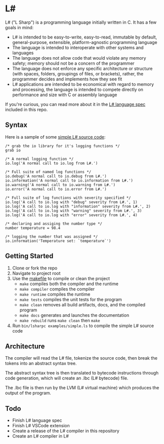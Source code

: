 # L#
L# ("L Sharp") is a programming language initially written in C. It has a few goals in mind:

- L# is intended to be easy-to-write, easy-to-read, immutable by default, general-purpose, extensible, platform-agnostic programming language
- The language is intended to interoperate with other systems and languages
- The language does not allow code that would violate any memory safety; memory should not be a concern of the programmer
- The language does not enforce any specific architecture or structure (with spaces, folders, groupings of files, or brackets), rather, the programmer decides and implements how they see fit
- L# applications are intended to be economical with regard to memory and processing, the language is intended to compete directly on performance and size with C or assembly language

If you're curious, you can read more about it in the [L# language spec](spec) included in this repo.

## Syntax

Here is a sample of some [simple L# source code](./examples/simple.ls):

```lsharp
/* grab the io library for it's logging functions */
grab io

/* A normal logging function */
io.log('A normal call to io.log from L#.')

/* Full suite of named log functions */
io.debug('A normal call to io.debug from L#.')
io.information('A normal call to io.information from L#.')
io.warning('A normal call to io.warning from L#.')
io.error('A normal call to io.error from L#.')

/* Full suite of log functions with severity specified */
io.log('A call to io.log with "debug" severity from L#.', 1)
io.log('A call to io.log with "information" severity from L#.', 2)
io.log('A call to io.log with "warning" severity from L#.', 3)
io.log('A call to io.log with "error" severity from L#.', 4)

/* declaring and assiging the number type */
number temperature = 98.4

/* logging the number that was assigned */
io.information('Temperature set: `temperature`')
```

## Getting Started
1. Clone or fork the repo
1. Navigate to project root
1. Use the [makefile](makefile) to compile or clean the project
    - `make` compiles both the compiler and the runtime
    - `make compiler` compiles the compiler
    - `make runtime` compiles the runtime
    - `make tests` compiles the unit tests for the program
    - `make clean` removes all build artifacts, docs, and the compiled program
    - `make docs` generates and launches the documentation
    - `make rebuild` runs `make clean` then `make`
1. Run `bin/lsharpc examples/simple.ls` to compile the simple L# source code

## Architecture
The compiler will read the L# file, tokenize the source code, then break the tokens into an abstract syntax tree.

The abstract syntax tree is then translated to bytecode instructions through code generation, which will create an .lbc (L# bytecode) file.

The .lbc file is then run by the LVM (L# virtual machine) which produces the output of the program.

## Todo
- Finish L# language spec
- Finish L# VSCode extension
- Create a release of the L# compiler in this repository
- Create an L# compiler in L#